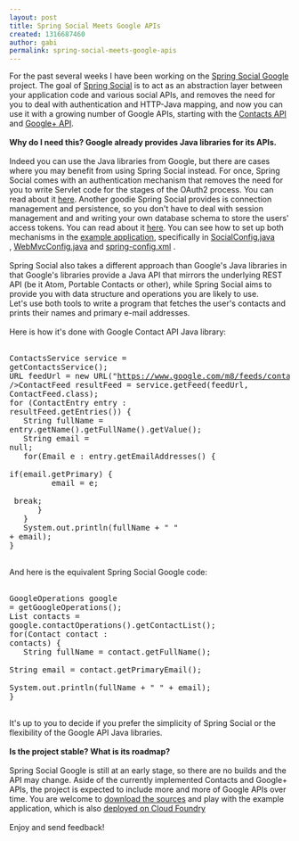 ```yaml
---
layout: post
title: Spring Social Meets Google APIs
created: 1316687460
author: gabi
permalink: spring-social-meets-google-apis
---
```

For the past several weeks I have been working on the <a href="https://github.com/GabiAxel/spring-social-google">Spring Social Google</a> project. The goal of <a href="http://www.springsource.org/spring-social">Spring Social</a> is to act as an abstraction layer between your application code and various social APIs, and removes the need for you to deal with authentication and HTTP-Java mapping, and now you can use it with a growing number of Google APIs, starting with the <a href="http://code.google.com/apis/contacts/">Contacts API</a> and <a href="https://developers.google.com/+/api/">Google+ API</a>.<br /><br /><b>Why do I need this? Google already provides Java libraries for its APIs.</b><br /><br />Indeed you can use the Java libraries from Google, but there are cases where you may benefit from using Spring Social instead. For once, Spring Social comes with an authentication mechanism that removes the need for you to write Servlet code for the stages of the OAuth2 process. You can read about it <a href="http://static.springsource.org/spring-social/docs/1.0.x/reference/html/signin.html">here</a>. Another goodie Spring Social provides is connection management and persistence, so you don't have to deal with session management and and writing your own database schema to store the users' access tokens. You can read about it <a href="http://static.springsource.org/spring-social/docs/1.0.x/reference/html/serviceprovider.html">here</a>. You can see how to set up both mechanisms in the <a href="https://github.com/GabiAxel/spring-social-google/tree/master/spring-social-google-quickstart/spring-social-quickstart">example application</a>, specifically in <a href="https://github.com/GabiAxel/spring-social-google/blob/master/spring-social-google-quickstart/spring-social-quickstart/src/main/java/org/springframework/social/quickstart/config/SocialConfig.java">SocialConfig.java</a> , <a href="https://github.com/GabiAxel/spring-social-google/blob/master/spring-social-google-quickstart/spring-social-quickstart/src/main/java/org/springframework/social/quickstart/config/WebMvcConfig.java">WebMvcConfig.java</a> and <a href="https://github.com/GabiAxel/spring-social-google/blob/master/spring-social-google-quickstart/spring-social-quickstart/src/main/webapp/WEB-INF/spring-config.xml">spring-config.xml</a> .<br /><br />Spring Social also takes a different approach than Google's Java libraries in that Google's libraries provide a Java API that mirrors the underlying REST API (be it Atom, Portable Contacts or other), while Spring Social aims to provide you with data structure and operations you are likely to use.<br />Let's use both tools to write a program that fetches the user's contacts and prints their names and primary e-mail addresses.<br /><br />Here is how it's done with Google Contact API Java library:<br /><br /><pre class="brush: java">ContactsService service = getContactsService();<br />URL feedUrl = new URL("https://www.google.com/m8/feeds/contacts/default/full");<br />ContactFeed resultFeed = service.getFeed(feedUrl, ContactFeed.class);<br />for (ContactEntry entry : resultFeed.getEntries()) {<br />   String fullName = entry.getName().getFullName().getValue();<br />   String email = null;<br />   for(Email e : entry.getEmailAddresses() {<br />      if(email.getPrimary) {<br />         email = e;<br />         break;<br />      }<br />   }<br />   System.out.println(fullName + " " + email);<br />}</pre><br />And here is the equivalent Spring Social Google code:<br /><br /><pre class="brush: java">GoogleOperations google = getGoogleOperations();<br />List<Contact> contacts = google.contactOperations().getContactList();<br />for(Contact contact : contacts) {<br />   String fullName = contact.getFullName();<br />   String email = contact.getPrimaryEmail();<br />   System.out.println(fullName + " " + email);<br />}</pre><br />It's up to you to decide if you prefer the simplicity of Spring Social or the flexibility of the Google API Java libraries.<br /><br /><b>Is the project stable? What is its roadmap?</b><br /><br />Spring Social Google is still at an early stage, so there are no builds and the API may change. Aside of the currently implemented Contacts and Google+ APIs, the project is expected to include more and more of Google APIs over time. You are welcome to <a href="https://github.com/GabiAxel/spring-social-google">download the sources</a> and play with the example application, which is also <a href="http://googleapis.cloudfoundry.com/">deployed on Cloud Foundry</a><br /><br />Enjoy and send feedback!
